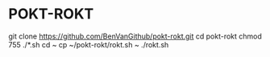 # POKT-ROKT

git clone https://github.com/BenVanGithub/pokt-rokt.git
cd pokt-rokt
chmod 755 ./*.sh
cd ~
cp ~/pokt-rokt/rokt.sh ~
./rokt.sh

